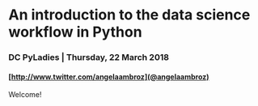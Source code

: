 # An introduction to the data science workflow in Python
### DC PyLadies | Thursday, 22 March 2018
#### [http://www.twitter.com/angelaambroz](@angelaambroz)

Welcome! 
